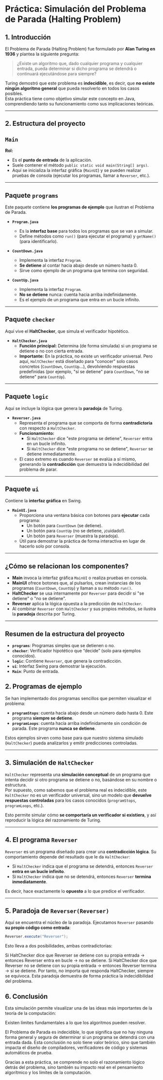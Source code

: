 # Práctica: Simulación del Problema de Parada (Halting Problem)

## 1. Introducción

El Problema de Parada (Halting Problem) fue formulado por **Alan Turing en 1936** y plantea la siguiente pregunta:  
> ¿Existe un algoritmo que, dado cualquier programa y cualquier entrada, pueda determinar si dicho programa se detendrá o continuará ejecutándose para siempre?

Turing demostró que este problema es **indecidible**, es decir, que **no existe ningún algoritmo general** que pueda resolverlo en todos los casos posibles.  
Esta práctica tiene como objetivo simular este concepto en Java, comprendiendo tanto su funcionamiento como sus implicaciones teóricas.


---

## 2. Estructura del proyecto

## `Main`
**Rol:**  
- Es el **punto de entrada** de la aplicación.  
- Suele contener el método `public static void main(String[] args)`.
- Aquí se inicializa la interfaz gráfica (`MainUI`) y se pueden realizar pruebas de consola (ejecutar los programas, llamar a `Reverser`, etc.).

---

## Paquete `programs`
Este paquete contiene **los programas de ejemplo** que ilustran el Problema de Parada.

- **`Program.java`**  
  - Es la **interfaz base** para todos los programas que se van a simular.  
  - Define métodos como `run()` (para ejecutar el programa) y `getName()` (para identificarlo).

- **`CountDown.java`**  
  - Implementa la interfaz `Program`.  
  - **Se detiene** al contar hacia abajo desde un número hasta 0.  
  - Sirve como ejemplo de un programa que termina con seguridad.

- **`CountUp.java`**  
  - Implementa la interfaz `Program`.  
  - **No se detiene** nunca: cuenta hacia arriba indefinidamente.  
  - Es el ejemplo de un programa que entra en un bucle infinito.

---

## Paquete `checker`
Aquí vive el **HaltChecker**, que simula el verificador hipotético.

- **`HaltChecker.java`**  
  - **Función principal:** Determina (de forma simulada) si un programa se detiene o no con cierta entrada.  
  - **Importante:** En la práctica, no existe un verificador universal. Pero aquí, `HaltChecker` está diseñado para "conocer" solo casos concretos (`CountDown`, `CountUp`...), devolviendo respuestas predefinidas (por ejemplo, "sí se detiene" para `CountDown`, "no se detiene" para `CountUp`).

---

## Paquete `logic`
Aquí se incluye la lógica que genera la **paradoja** de Turing.

- **`Reverser.java`**  
  - Representa el programa que se comporta de forma **contradictoria** con respecto a `HaltChecker`.  
  - **Funcionamiento:**  
    - Si `HaltChecker` dice "este programa se detiene", `Reverser` entra en un bucle infinito.  
    - Si `HaltChecker` dice "este programa no se detiene", `Reverser` se detiene inmediatamente.  
  - El caso extremo es cuando `Reverser` se evalúa a sí mismo, generando la **contradicción** que demuestra la indecidibilidad del problema de parar.

---

## Paquete `ui`
Contiene la **interfaz gráfica** en Swing.

- **`MainUI.java`**  
  - Proporciona una ventana básica con botones para **ejecutar** cada programa:  
    - Un botón para `CountDown` (se detiene).  
    - Un botón para `CountUp` (no se detiene, ¡cuidado!).  
    - Un botón para `Reverser` (muestra la paradoja).  
  - Útil para demostrar la práctica de forma interactiva en lugar de hacerlo solo por consola.

---

## ¿Cómo se relacionan los componentes?

- **Main** invoca la interfaz gráfica `MainUI` o realiza pruebas en consola.  
- **MainUI** ofrece botones que, al pulsarlos, crean instancias de los programas (`CountDown`, `CountUp`) y llaman a su método `run()`.  
- **HaltChecker** se usa internamente por `Reverser` para decidir si "se detiene" o "no se detiene".  
- **Reverser** aplica la lógica opuesta a la predicción de `HaltChecker`.  
- Al combinar `Reverser` con `HaltChecker` y sus propios métodos, se ilustra la **paradoja** descrita por Turing.

---

## Resumen de la estructura del proyecto

- **`programs`**: Programas simples que se detienen o no.  
- **`checker`**: Verificador hipotético que “decide” (solo para ejemplos conocidos).  
- **`logic`**: Contiene `Reverser`, que genera la contradicción.  
- **`ui`**: Interfaz Swing para demostrar la ejecución.  
- **`Main`**: Punto de entrada.

## 2. Programas de ejemplo

Se han implementado dos programas sencillos que permiten visualizar el problema:

- **`programStops`**: cuenta hacia abajo desde un número dado hasta 0. Este programa **siempre se detiene**.
- **`programLoops`**: cuenta hacia arriba indefinidamente sin condición de parada. Este programa **nunca se detiene**.

Estos ejemplos sirven como base para que nuestro sistema simulado (`HaltChecker`) pueda analizarlos y emitir predicciones controladas.

---

## 3. Simulación de `HaltChecker`

`HaltChecker` representa una **simulación conceptual** de un programa que intenta decidir si otro programa se detiene o no, basándose en su nombre o estructura.  
Por supuesto, como sabemos que el problema real es indecidible, este `HaltChecker` no es un verificador universal, sino un modelo que **devuelve respuestas controladas** para los casos conocidos (`programStops`, `programLoops`, etc.).

Esto permite simular cómo **se comportaría un verificador si existiera**, y así reproducir la lógica del razonamiento de Turing.

---

## 4. El programa `Reverser`

`Reverser` es un programa diseñado para crear una **contradicción lógica**. Su comportamiento depende del resultado que le da `HaltChecker`:

- Si `HaltChecker` indica que el programa se detendrá, entonces `Reverser` **entra en un bucle infinito**.
- Si `HaltChecker` indica que no se detendrá, entonces `Reverser` **termina inmediatamente**.

Es decir, hace exactamente lo **opuesto** a lo que predice el verificador.

---

## 5. Paradoja de `Reverser(Reverser)`

Aquí se encuentra el núcleo de la paradoja. Ejecutamos `Reverser` pasando **su propio código como entrada**:
```java
Reverser.execute("Reverser");
```

Esto lleva a dos posibilidades, ambas contradictorias:

Si HaltChecker dice que Reverser se detiene con su propia entrada -> entonces Reverser entra en bucle -> no se detiene.
Si HaltChecker dice que Reverser no se detiene con su propia entrada -> entonces Reverser termina -> sí se detiene.
Por tanto, no importa qué responda HaltChecker, siempre se equivoca. Esta paradoja demuestra de forma práctica la indecidibilidad del problema.

## 6. Conclusión
Esta simulación permite visualizar una de las ideas más importantes de la teoría de la computación:

Existen límites fundamentales a lo que los algoritmos pueden resolver.

El Problema de Parada es indecidible, lo que significa que no hay ninguna forma general y segura de determinar si un programa se detendrá con una entrada dada.
Esta conclusión no solo tiene valor teórico, sino que también impacta el diseño de compiladores, verificadores de código y sistemas automáticos de prueba.

Gracias a esta práctica, se comprende no solo el razonamiento lógico detrás del problema, sino también su impacto real en el pensamiento algorítmico y los límites de la computación.
